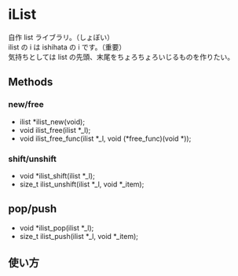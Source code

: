 # iList

自作 list ライブラリ。（しょぼい）   
ilist の i は ishihata の i です。（重要）   
気持ちとしては list の先頭、末尾をちょろちょろいじるものを作りたい。   

## Methods
### new/free
* ilist *ilist_new(void);
* void ilist_free(ilist *_l);
* void ilist_free_func(ilist *_l, void (*free_func)(void *));

### shift/unshift
* void *ilist_shift(ilist *_l);
* size_t ilist_unshift(ilist *_l, void *_item);

## pop/push
* void *ilist_pop(ilist *_l);
* size_t ilist_push(ilist *_l, void *_item);

## 使い方
